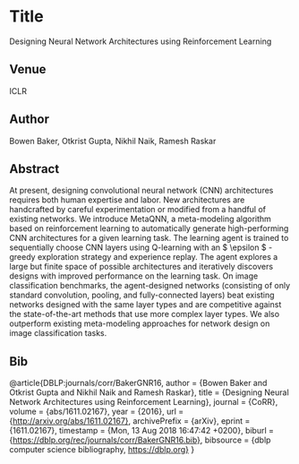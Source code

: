 # Title 
Designing Neural Network Architectures using Reinforcement Learning

## Venue
ICLR

## Author 
Bowen Baker, Otkrist Gupta, Nikhil Naik, Ramesh Raskar
## Abstract 
At present, designing convolutional neural network (CNN) architectures requires both human expertise and labor. New architectures are handcrafted by careful experimentation or modified from a handful of existing networks. We introduce MetaQNN, a meta-modeling algorithm based on reinforcement learning to automatically generate high-performing CNN architectures for a given learning task. The learning agent is trained to sequentially choose CNN layers using Q-learning with an $ \epsilon $ -greedy exploration strategy and experience replay. The agent explores a large but finite space of possible architectures and iteratively discovers designs with improved performance on the learning task. On image classification benchmarks, the agent-designed networks (consisting of only standard convolution, pooling, and fully-connected layers) beat existing networks designed with the same layer types and are competitive against the state-of-the-art methods that use more complex layer types. We also outperform existing meta-modeling approaches for network design on image classification tasks.
## Bib
@article{DBLP:journals/corr/BakerGNR16,
  author    = {Bowen Baker and
               Otkrist Gupta and
               Nikhil Naik and
               Ramesh Raskar},
  title     = {Designing Neural Network Architectures using Reinforcement Learning},
  journal   = {CoRR},
  volume    = {abs/1611.02167},
  year      = {2016},
  url       = {http://arxiv.org/abs/1611.02167},
  archivePrefix = {arXiv},
  eprint    = {1611.02167},
  timestamp = {Mon, 13 Aug 2018 16:47:42 +0200},
  biburl    = {https://dblp.org/rec/journals/corr/BakerGNR16.bib},
  bibsource = {dblp computer science bibliography, https://dblp.org}
}